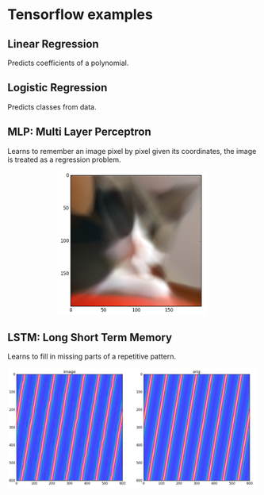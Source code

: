 # Tensorflow examples

## Linear Regression

Predicts coefficients of a polynomial.

## Logistic Regression

Predicts classes from data.

## MLP: Multi Layer Perceptron

Learns to remember an image pixel by pixel given its coordinates, the image is treated as a regression problem.

<div align="center">
<img src="https://github.com/anbn/tensorflow_examples/blob/master/mlp/images/screenshot.png"><br>
</div>

## LSTM: Long Short Term Memory 

Learns to fill in missing parts of a repetitive pattern.

<div align="center">
<img src="https://github.com/anbn/tensorflow_examples/blob/master/lstm/images/screenshot.png"><br>
</div>
